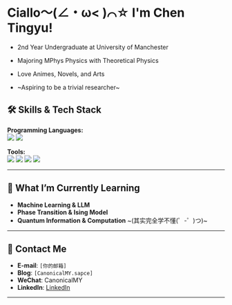 # Ciallo～(∠・ω< )⌒☆ I'm Chen Tingyu!


- 2nd Year Undergraduate at University of Manchester
  
- Majoring MPhys Physics with Theoretical Physics
  
- Love Animes, Novels, and Arts
  
- ~Aspiring to be a trivial researcher~  



## 🛠 **Skills & Tech Stack**

**Programming Languages:**  
![](https://img.shields.io/badge/-Python-3776AB?style=flat-square&logo=Python&logoColor=white)
![](https://img.shields.io/badge/-C++-00599C?style=flat-square&logo=cplusplus&logoColor=white)

**Tools:**  
![](https://img.shields.io/badge/-LaTeX-008080?style=flat-square&logo=latex&logoColor=white)
![](https://img.shields.io/badge/-MATLAB-0076A8?style=flat-square&logo=mathworks&logoColor=white)
![](https://img.shields.io/badge/-Mathematica-DD1100?style=flat-square&logo=wolfram&logoColor=white)
![](https://img.shields.io/badge/-SPSS-D81E05?style=flat-square&logo=ibm&logoColor=white)

---

## 🌟 **What I’m Currently Learning**
- **Machine Learning & LLM**
- **Phase Transition & Ising Model**
- **Quantum Information & Computation** ~(其实完全学不懂(゜-゜)つ)~

---

## 💬 **Contact Me**
- **E-mail**: `[你的邮箱]`
- **Blog**: `[CanonicalMY.sapce]`
- **WeChat**: CanonicalMY
- **LinkedIn**: [LinkedIn](https://www.linkedin.com/)  

---

